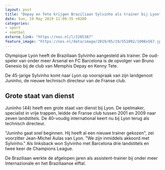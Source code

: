 ```yaml
---
layout: post
title: "Depay en Tete krijgen Braziliaan Sylvinho als trainer bij Lyon"
date: Sun, 19 May 2019 11:09:35 +0200
categories: 
- sport 
- voetbal 
externe_link: "https://nos.nl/l/2285367"
feature_image: "https://nos.nl/data/image/2019/05/19/551092/1008x567.jpg"
---
```


<p>Olympique Lyon heeft de Braziliaan Sylvinho aangesteld als trainer. De oud-speler van onder meer Arsenal en FC Barcelona is de opvolger van Bruno Genesio bij de club van Memphis Depay en Kenny Tete.</p>
<p>De 45-jarige Sylvinho komt naar Lyon op voorspraak van zijn landgenoot Juninho, de nieuwe technisch directeur van de Franse club.</p>
<h2>Grote staat van dienst</h2>
<p>Juninho (44) heeft een grote staat van dienst bij Lyon. De spelmaker, specialist in vrije trappen, leidde de Franse club tussen 2001 en 2009 naar zeven landstitels. De 40-voudig international keert nu bij Lyon terug als technisch directeur.</p>
<p>"Juninho gaat snel beginnen. Hij heeft al een nieuwe trainer gekozen", zei voorzitter Jean-Michel Aulas van Lyon. "We zijn inmiddels akkoord met Sylvinho." Als linksback won Sylvinho met Barcelona drie landstitels en twee keer de Champions League.</p>
<p>De Braziliaan werkte de afgelopen jaren als assistent-trainer bij onder meer Internazionale en het Braziliaanse elftal.</p>

